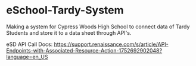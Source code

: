# eSchool-Tardy-System
Making a system for Cypress Woods High School to connect data of Tardy Students and store it to a data sheet through API's.

eSD API Call Docs: https://support.renaissance.com/s/article/API-Endpoints-with-Associated-Resource-Action-1752692902048?language=en_US 
